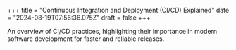 +++
title = "Continuous Integration and Deployment (CI/CD) Explained"
date = "2024-08-19T07:56:36.075Z"
draft = false
+++

  An overview of CI/CD practices, highlighting their importance in modern software development for faster and reliable releases.
        